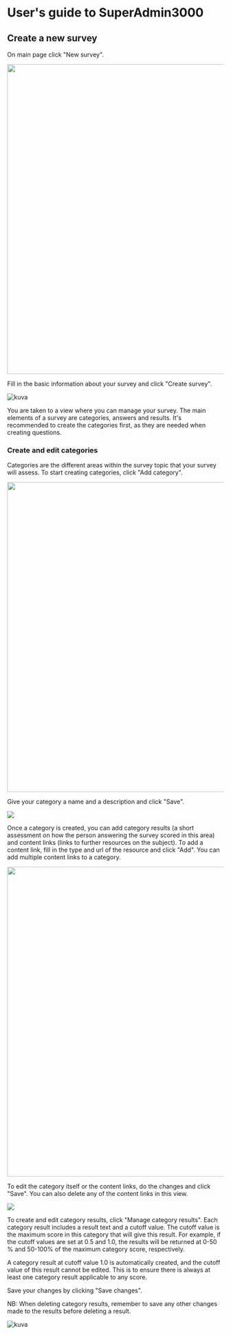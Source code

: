# User's guide to SuperAdmin3000

## Create a new survey

On main page click "New survey".

<img src="https://user-images.githubusercontent.com/44512829/206696786-126d6ab4-a1e6-4c03-8c46-38b82aec77b1.png" width=720 />

Fill in the basic information about your survey and click "Create survey".

![kuva](https://user-images.githubusercontent.com/44512829/206700674-74bc8f4f-c479-42a2-839d-d3a8854bf7d0.png)

You are taken to a view where you can manage your survey. The main elements of a survey are categories, answers and results. It's recommended to create the categories first, as they are needed when creating questions. 

### Create and edit categories

Categories are the different areas within the survey topic that your survey will assess. To start creating categories, click "Add category".

<img src="https://user-images.githubusercontent.com/44512829/206701558-5b80c3dd-2111-432e-9631-7be768105cc5.png" width=720 />

Give your category a name and a description and click "Save".

<img src="https://user-images.githubusercontent.com/44512829/206703800-2ecf66a8-de09-4299-b65c-e5f7eb7fdc39.png" />

Once a category is created, you can add category results (a short assessment on how the person answering the survey scored in this area) and content links (links to further resources on the subject). To add a content link, fill in the type and url of the resource and click "Add". You can add multiple content links to a category.

<img src="https://user-images.githubusercontent.com/44512829/206705248-27fe5a26-75e0-412e-9a57-5454a41639b9.png" width=720 />

To edit the category itself or the content links, do the changes and click "Save". You can also delete any of the content links in this view.

<img src="https://user-images.githubusercontent.com/44512829/206707826-d5db6c34-7621-4139-9f56-b5c135704fd8.png" />

To create and edit category results, click "Manage category results". Each category result includes a result text and a cutoff value. The cutoff value is the maximum score in this category that will give this result. For example, if the cutoff values are set at 0.5 and 1.0, the results will be returned at 0-50 % and 50-100% of the maximum category score, respectively.

A category result at cutoff value 1.0 is automatically created, and the cutoff value of this result cannot be edited. This is to ensure there is always at least one category result applicable to any score.

Save your changes by clicking "Save changes".

NB: When deleting category results, remember to save any other changes made to the results before deleting a result.

![kuva](https://user-images.githubusercontent.com/44512829/206712690-8de60de6-f6ec-4c3b-bc5c-3932688d14d1.png)


